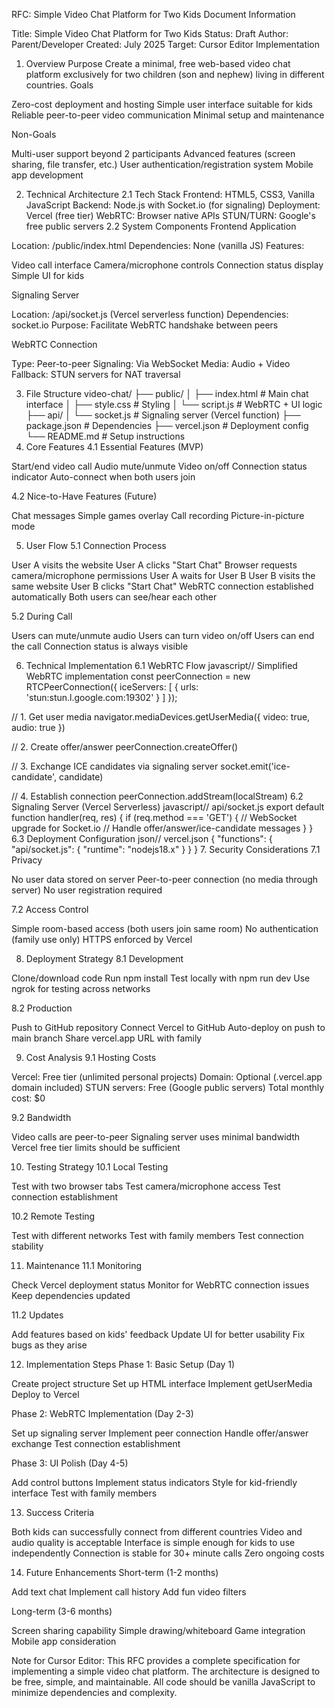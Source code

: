 RFC: Simple Video Chat Platform for Two Kids
Document Information

Title: Simple Video Chat Platform for Two Kids
Status: Draft
Author: Parent/Developer
Created: July 2025
Target: Cursor Editor Implementation

1. Overview
Purpose
Create a minimal, free web-based video chat platform exclusively for two children (son and nephew) living in different countries.
Goals

Zero-cost deployment and hosting
Simple user interface suitable for kids
Reliable peer-to-peer video communication
Minimal setup and maintenance

Non-Goals

Multi-user support beyond 2 participants
Advanced features (screen sharing, file transfer, etc.)
User authentication/registration system
Mobile app development

2. Technical Architecture
2.1 Tech Stack
Frontend: HTML5, CSS3, Vanilla JavaScript
Backend: Node.js with Socket.io (for signaling)
Deployment: Vercel (free tier)
WebRTC: Browser native APIs
STUN/TURN: Google's free public servers
2.2 System Components
Frontend Application

Location: /public/index.html
Dependencies: None (vanilla JS)
Features:

Video call interface
Camera/microphone controls
Connection status display
Simple UI for kids



Signaling Server

Location: /api/socket.js (Vercel serverless function)
Dependencies: socket.io
Purpose: Facilitate WebRTC handshake between peers

WebRTC Connection

Type: Peer-to-peer
Signaling: Via WebSocket
Media: Audio + Video
Fallback: STUN servers for NAT traversal

3. File Structure
video-chat/
├── public/
│   ├── index.html          # Main chat interface
│   ├── style.css           # Styling
│   └── script.js           # WebRTC + UI logic
├── api/
│   └── socket.js           # Signaling server (Vercel function)
├── package.json            # Dependencies
├── vercel.json             # Deployment config
└── README.md               # Setup instructions
4. Core Features
4.1 Essential Features (MVP)

 Start/end video call
 Audio mute/unmute
 Video on/off
 Connection status indicator
 Auto-connect when both users join

4.2 Nice-to-Have Features (Future)

 Chat messages
 Simple games overlay
 Call recording
 Picture-in-picture mode

5. User Flow
5.1 Connection Process

User A visits the website
User A clicks "Start Chat"
Browser requests camera/microphone permissions
User A waits for User B
User B visits the same website
User B clicks "Start Chat"
WebRTC connection established automatically
Both users can see/hear each other

5.2 During Call

Users can mute/unmute audio
Users can turn video on/off
Users can end the call
Connection status is always visible

6. Technical Implementation
6.1 WebRTC Flow
javascript// Simplified WebRTC implementation
const peerConnection = new RTCPeerConnection({
  iceServers: [
    { urls: 'stun:stun.l.google.com:19302' }
  ]
});

// 1. Get user media
navigator.mediaDevices.getUserMedia({ video: true, audio: true })

// 2. Create offer/answer
peerConnection.createOffer()

// 3. Exchange ICE candidates via signaling server
socket.emit('ice-candidate', candidate)

// 4. Establish connection
peerConnection.addStream(localStream)
6.2 Signaling Server (Vercel Serverless)
javascript// api/socket.js
export default function handler(req, res) {
  if (req.method === 'GET') {
    // WebSocket upgrade for Socket.io
    // Handle offer/answer/ice-candidate messages
  }
}
6.3 Deployment Configuration
json// vercel.json
{
  "functions": {
    "api/socket.js": {
      "runtime": "nodejs18.x"
    }
  }
}
7. Security Considerations
7.1 Privacy

No user data stored on server
Peer-to-peer connection (no media through server)
No user registration required

7.2 Access Control

Simple room-based access (both users join same room)
No authentication (family use only)
HTTPS enforced by Vercel

8. Deployment Strategy
8.1 Development

Clone/download code
Run npm install
Test locally with npm run dev
Use ngrok for testing across networks

8.2 Production

Push to GitHub repository
Connect Vercel to GitHub
Auto-deploy on push to main branch
Share vercel.app URL with family

9. Cost Analysis
9.1 Hosting Costs

Vercel: Free tier (unlimited personal projects)
Domain: Optional (.vercel.app domain included)
STUN servers: Free (Google public servers)
Total monthly cost: $0

9.2 Bandwidth

Video calls are peer-to-peer
Signaling server uses minimal bandwidth
Vercel free tier limits should be sufficient

10. Testing Strategy
10.1 Local Testing

Test with two browser tabs
Test camera/microphone access
Test connection establishment

10.2 Remote Testing

Test with different networks
Test with family members
Test connection stability

11. Maintenance
11.1 Monitoring

Check Vercel deployment status
Monitor for WebRTC connection issues
Keep dependencies updated

11.2 Updates

Add features based on kids' feedback
Update UI for better usability
Fix bugs as they arise

12. Implementation Steps
Phase 1: Basic Setup (Day 1)

Create project structure
Set up HTML interface
Implement getUserMedia
Deploy to Vercel

Phase 2: WebRTC Implementation (Day 2-3)

Set up signaling server
Implement peer connection
Handle offer/answer exchange
Test connection establishment

Phase 3: UI Polish (Day 4-5)

Add control buttons
Implement status indicators
Style for kid-friendly interface
Test with family members

13. Success Criteria

 Both kids can successfully connect from different countries
 Video and audio quality is acceptable
 Interface is simple enough for kids to use independently
 Connection is stable for 30+ minute calls
 Zero ongoing costs

14. Future Enhancements
Short-term (1-2 months)

Add text chat
Implement call history
Add fun video filters

Long-term (3-6 months)

Screen sharing capability
Simple drawing/whiteboard
Game integration
Mobile app consideration


Note for Cursor Editor: This RFC provides a complete specification for implementing a simple video chat platform. The architecture is designed to be free, simple, and maintainable. All code should be vanilla JavaScript to minimize dependencies and complexity.
